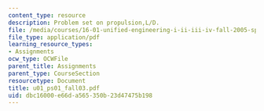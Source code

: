 ```yaml
---
content_type: resource
description: Problem set on propulsion,L/D.
file: /media/courses/16-01-unified-engineering-i-ii-iii-iv-fall-2005-spring-2006/dbc16000e66da565350b23d47475b198_u01_ps01_fall03.pdf
file_type: application/pdf
learning_resource_types:
- Assignments
ocw_type: OCWFile
parent_title: Assignments
parent_type: CourseSection
resourcetype: Document
title: u01_ps01_fall03.pdf
uid: dbc16000-e66d-a565-350b-23d47475b198
---
```

